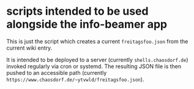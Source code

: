 # scripts intended to be used alongside the info-beamer app

This is just the script which creates a current `freitagsfoo.json` from the current wiki entry.

It is intended to be deployed to a server (currently `shells.chaosdorf.de`) invoked regularly via cron or systemd. The resulting JSON file is then pushed to an accessible path (currently `https://www.chaosdorf.de/~ytvwld/freitagsfoo.json`).

